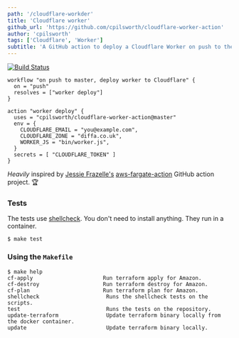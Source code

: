 ```yaml
---
path: '/cloudflare-workder'
title: 'Cloudflare worker'
github_url: 'https://github.com/cpilsworth/cloudflare-worker-action'
author: 'cpilsworth'
tags: ['Cloudflare', 'Worker']
subtitle: 'A GitHub action to deploy a Cloudflare Worker on push to the master branch.'
---
```


[![Build Status](https://travis-ci.org/cpilsworth/cloudflare-worker-action.svg?branch=master)](https://travis-ci.org/cpilsworth/cloudflare-worker-action)

```hcl
workflow "on push to master, deploy worker to Cloudflare" {
  on = "push"
  resolves = ["worker deploy"]
}

action "worker deploy" {
  uses = "cpilsworth/cloudflare-worker-action@master"
  env = {
    CLOUDFLARE_EMAIL = "you@example.com",
    CLOUDFLARE_ZONE = "diffa.co.uk",
    WORKER_JS = "bin/worker.js",
  }
  secrets = [ "CLOUDFLARE_TOKEN" ]
}
```

_Heavily_ inspired by [Jessie Frazelle's](https://twitter.com/jessfraz) [aws-fargate-action](https://github.com/jessfraz/aws-fargate-action) GitHub action project. :trophy:

### Tests

The tests use [shellcheck](https://github.com/koalaman/shellcheck). You don't
need to install anything. They run in a container.

```console
$ make test
```

### Using the `Makefile`

```console
$ make help
cf-apply                      Run terraform apply for Amazon.
cf-destroy                    Run terraform destroy for Amazon.
cf-plan                       Run terraform plan for Amazon.
shellcheck                     Runs the shellcheck tests on the scripts.
test                           Runs the tests on the repository.
update-terraform               Update terraform binary locally from the docker container.
update                         Update terraform binary locally.
```
